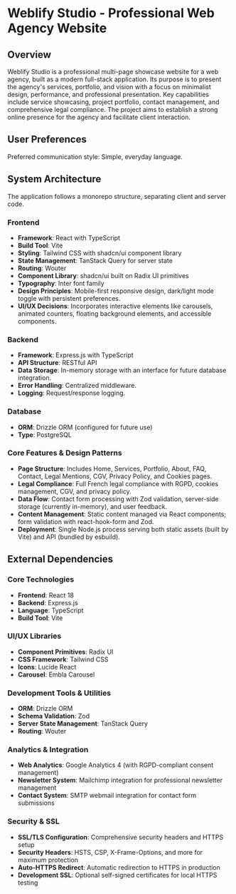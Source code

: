 # Weblify Studio - Professional Web Agency Website

## Overview
Weblify Studio is a professional multi-page showcase website for a web agency, built as a modern full-stack application. Its purpose is to present the agency's services, portfolio, and vision with a focus on minimalist design, performance, and professional presentation. Key capabilities include service showcasing, project portfolio, contact management, and comprehensive legal compliance. The project aims to establish a strong online presence for the agency and facilitate client interaction.

## User Preferences
Preferred communication style: Simple, everyday language.

## System Architecture
The application follows a monorepo structure, separating client and server code.

### Frontend
- **Framework**: React with TypeScript
- **Build Tool**: Vite
- **Styling**: Tailwind CSS with shadcn/ui component library
- **State Management**: TanStack Query for server state
- **Routing**: Wouter
- **Component Library**: shadcn/ui built on Radix UI primitives
- **Typography**: Inter font family
- **Design Principles**: Mobile-first responsive design, dark/light mode toggle with persistent preferences.
- **UI/UX Decisions**: Incorporates interactive elements like carousels, animated counters, floating background elements, and accessible components.

### Backend
- **Framework**: Express.js with TypeScript
- **API Structure**: RESTful API
- **Data Storage**: In-memory storage with an interface for future database integration.
- **Error Handling**: Centralized middleware.
- **Logging**: Request/response logging.

### Database
- **ORM**: Drizzle ORM (configured for future use)
- **Type**: PostgreSQL

### Core Features & Design Patterns
- **Page Structure**: Includes Home, Services, Portfolio, About, FAQ, Contact, Legal Mentions, CGV, Privacy Policy, and Cookies pages.
- **Legal Compliance**: Full French legal compliance with RGPD, cookies management, CGV, and privacy policy.
- **Data Flow**: Contact form processing with Zod validation, server-side storage (currently in-memory), and user feedback.
- **Content Management**: Static content managed via React components; form validation with react-hook-form and Zod.
- **Deployment**: Single Node.js process serving both static assets (built by Vite) and API (bundled by esbuild).

## External Dependencies

### Core Technologies
- **Frontend**: React 18
- **Backend**: Express.js
- **Language**: TypeScript
- **Build Tool**: Vite

### UI/UX Libraries
- **Component Primitives**: Radix UI
- **CSS Framework**: Tailwind CSS
- **Icons**: Lucide React
- **Carousel**: Embla Carousel

### Development Tools & Utilities
- **ORM**: Drizzle ORM
- **Schema Validation**: Zod
- **Server State Management**: TanStack Query
- **Routing**: Wouter

### Analytics & Integration
- **Web Analytics**: Google Analytics 4 (with RGPD-compliant consent management)
- **Newsletter System**: Mailchimp integration for professional newsletter management
- **Contact System**: SMTP webmail integration for contact form submissions

### Security & SSL
- **SSL/TLS Configuration**: Comprehensive security headers and HTTPS setup
- **Security Headers**: HSTS, CSP, X-Frame-Options, and more for maximum protection
- **Auto-HTTPS Redirect**: Automatic redirection to HTTPS in production
- **Development SSL**: Optional self-signed certificates for local HTTPS testing